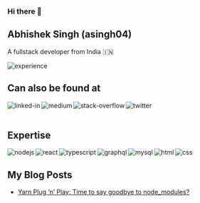 ### Hi there 👋
## Abhishek Singh (asingh04)
A fullstack developer from India 🇮🇳

<img align="left" src="https://img.shields.io/static/v1?style=for-the-badge&label=experience&message=4%20years&labelColor=%23282D33&color=%2343853D" alt="experience" />

<br>

## Can also be found at
[<img align="left" alt="linked-in" src="https://img.shields.io/badge/linkedin-%230077B5.svg?&style=for-the-badge&logo=linkedin&logoColor=white" />](https://www.linkedin.com/in/abhishek-singh-a83689130/)
[<img align="left" alt="medium" src="https://img.shields.io/badge/medium-%2312100E.svg?&style=for-the-badge&logo=medium&logoColor=white" />](https://abhishek-singh4.medium.com/)
[<img align="left" alt="stack-overflow" src="https://img.shields.io/badge/stack%20overflow-FE7A16?logo=stack-overflow&logoColor=white&style=for-the-badge" />](https://stackoverflow.com/users/5280287/abhishek-singh)
[<img align="left" alt="twitter" src="https://img.shields.io/badge/twitter-%231DA1F2.svg?&style=for-the-badge&logo=twitter&logoColor=white" />](https://twitter.com/abhisin5)

<br>
<br>

## Expertise
<img align="left" alt="nodejs" src="https://img.shields.io/badge/node.js%20-%23333333.svg?&style=for-the-badge&logo=node.js&logoColor=%2343843D" />
<img align="left" alt="react" src="https://img.shields.io/badge/react%20-%23202429.svg?&style=for-the-badge&logo=react&logoColor=%2362DAFB" />
<img align="left" alt="typescript" src="https://img.shields.io/badge/typescript%20-%233178C5.svg?&style=for-the-badge&logo=typescript&logoColor=white" />
<img align="left" alt="graphql" src="https://img.shields.io/badge/graphql%20-%23161F26.svg?&style=for-the-badge&logo=graphql&logoColor=%23E434AA" />
<img align="left" alt="mysql" src="https://img.shields.io/badge/mysql%20-%234479a0.svg?&style=for-the-badge&logo=mysql&logoColor=white" />
<img align="left" alt="html" src="https://img.shields.io/badge/html%20-%23202429.svg?&style=for-the-badge&logo=html5&logoColor=%23E34F26" />
<img align="left" alt="css" src="https://img.shields.io/badge/css%20-%23202429.svg?&style=for-the-badge&logo=css3&logoColor=%231572B6" />

<br>

## My Blog Posts
<!-- BLOG-POST-LIST:START -->
- [Yarn Plug ‘n’ Play: Time to say goodbye to node_modules?](https://abhishek-singh4.medium.com/yarn-plug-n-play-time-to-say-goodbye-to-node-modules-9d40546ed7d6?source=rss-78bda0e81cd5------2)
<!-- BLOG-POST-LIST:END -->

<!--
**asingh04/asingh04** is a ✨ _special_ ✨ repository because its `README.md` (this file) appears on your GitHub profile.

Here are some ideas to get you started:

- 🔭 I’m currently working on ...
- 🌱 I’m currently learning ...
- 👯 I’m looking to collaborate on ...
- 🤔 I’m looking for help with ...
- 💬 Ask me about ...
- 📫 How to reach me: ...
- ⚡ Fun fact: ...
-->
